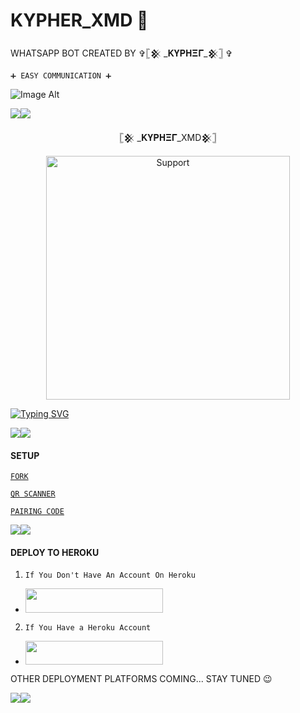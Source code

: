 # KYPHER_XMD 👋
WHATSAPP BOT CREATED BY ✞𓊈𒆜 _𝐊𝐘𝚸𝚮𝚵𝚪_𒆜𓊉 ✞

    ➕ EASY COMMUNICATION ➕
![Image Alt](https://github.com/KYPHER26/KYPHER_XMD/blob/7e75c2b752ad011e3db1eaae52fb1f9497b44740/_26355916-693e-4de6-b685-690c280a47f4.jpeg)

<a><img src='https://i.imgur.com/LyHic3i.gif'/></a><a><img src='https://i.imgur.com/LyHic3i.gif'/></a>


<p align="center">                                              𓊈𒆜 _𝐊𝐘𝚸𝚮𝚵𝚪_XMD𒆜𓊉


</p>
<p align="center"> 
  <a href="https://whatsapp.com/channel/0029VanspvdLtOj55DG0t82Y">
    <img alt=Support height="390" src="https://i.imgur.com/4XOl23k.jpeg"> 
    </p>
 
 


<a href="https://git.io/typing-svg"><img src="https://readme-typing-svg.demolab.com?font=Fira+Code&pause=1000&random=false&width=435&lines=THIS+IS+𓊈𒆜 _𝐊𝐘𝚸𝚮𝚵𝚪_XMD𒆜𓊉-+CREATED+BY+KYPHER+➕✖️" alt="Typing SVG" /></a>



<a><img src='https://i.imgur.com/LyHic3i.gif'/></a><a><img src='https://i.imgur.com/LyHic3i.gif'/></a>


#### SETUP 


[`FORK`](https://github.com/KYPHER26/KYPHER_XMD/fork)


 
[`QR SCANNER`](https://andbad-qr-k71b.onrender.com/qr)

[`PAIRING CODE`](https://kypher-qr-k71b.onrender.com)
 

<a><img src='https://i.imgur.com/LyHic3i.gif'/></a><a><img src='https://i.imgur.com/LyHic3i.gif'/></a>


#### DEPLOY TO HEROKU 
1. `If You Don't Have An Account On Heroku`

- <a align="center"><a href="https://signup.heroku.com">
 <img src="https://img.shields.io/badge/Create%20Account%20Now-blue?style=for-the-badge&logo=heroku" width="220" height="38.45"/></a></p>

2. `If You Have a Heroku Account`

  - <a align="center"><a href="https://dashboard.heroku.com/new?template=https://github.com/KYPHER26/KYPHER_XMD"> <img src="https://img.shields.io/badge/DEPLOY%20NOW-blue?style=for-the-badge&logo=heroku" width="220" height="38.45"/></a></p>


   OTHER DEPLOYMENT PLATFORMS COMING... STAY TUNED 😉

<a><img src='https://i.imgur.com/LyHic3i.gif'/></a><a><img src='https://i.imgur.com/LyHic3i.gif'/></a>
